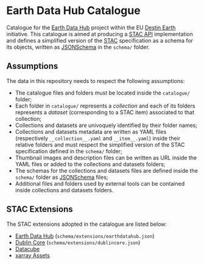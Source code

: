 # Earth Data Hub Catalogue

Catalogue for the [Earth Data Hub][1] project within the EU [Destin Earth][2] initiative. This catalogue is aimed at producing a [STAC API][3] implementation and defines a simplified version of the [STAC][4] specification as a schema for its objects, written as [JSONSchema][5] in the `schema/` folder.

## Assumptions

The data in this repository needs to respect the following assumptions:

- The catalogue files and folders must be located inside the `catalogue/` folder;
- Each folder in `catalogue/` represents a *collection* and each of its folders represents a *dataset* (corresponding to a STAC item) associated to that collection;
- Collections and datasets are univoquely identified by their folder names;
- Collections and datasets metadata are written as YAML files (respectively `__collection__.yaml` and `__item__.yaml`) inside their relative folders and must respect the simplified version of the STAC specification defined in the `schema/` folder;
- Thumbnail images and description files can be written as URL inside the YAML files or added to the collections and datasets folders;
- The schemas for the collections and datasets files are defined inside the  `schema/` folder as [JSONSchema][5] files;
- Additional files and folders used by external tools can be contained inside collections and datasets folders.

## STAC Extensions

The STAC extensions adopted in the catalogue are listed below:

- [Earth Data Hub](https://raw.githubusercontent.com/bopen/earthdatahub-catalogue/main/schema/extensions/earthdatahub.json) (`schema/extensions/earthdatahub.json`)
- [Dublin Core](https://raw.githubusercontent.com/bopen/earthdatahub-catalogue/main/schema/extensions/dublincore.json) (`schema/extensions/dublincore.json`)
- [Datacube](https://github.com/stac-extensions/datacube)
- [xarray Assets](https://github.com/stac-extensions/xarray-assets)

[1]: https://earthdatahub.destine.eu/
[2]: https://destination-earth.eu/
[3]: https://github.com/radiantearth/stac-api-spec
[4]: https://github.com/radiantearth/stac-spec
[5]: https://json-schema.org/

